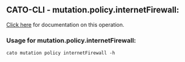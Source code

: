 
## CATO-CLI - mutation.policy.internetFirewall:
[Click here](https://api.catonetworks.com/documentation/#mutation-internetFirewall) for documentation on this operation.

### Usage for mutation.policy.internetFirewall:

`cato mutation policy internetFirewall -h`
